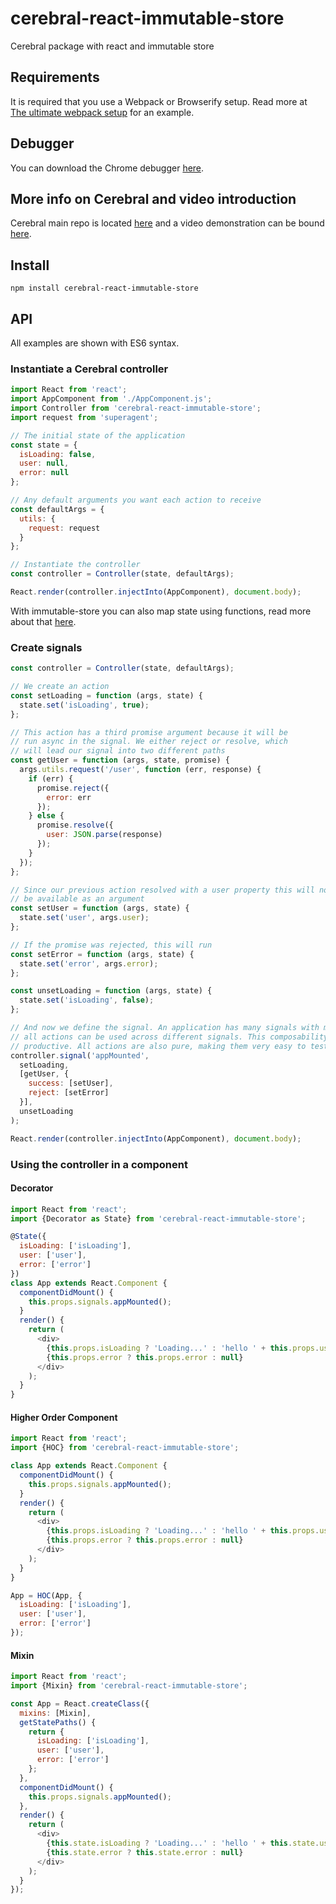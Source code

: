 # cerebral-react-immutable-store
Cerebral package with react and immutable store

## Requirements
It is required that you use a Webpack or Browserify setup. Read more at [The ultimate webpack setup](http://www.christianalfoni.com/articles/2015_04_19_The-ultimate-webpack-setup) for an example.

## Debugger
You can download the Chrome debugger [here](https://chrome.google.com/webstore/detail/cerebral-debugger/ddefoknoniaeoikpgneklcbjlipfedbb?hl=no).

## More info on Cerebral and video introduction
Cerebral main repo is located [here](https://github.com/christianalfoni/cerebral) and a video demonstration can be bound [here](https://www.youtube.com/watch?v=xCIv4-Q2dtA).

## Install
`npm install cerebral-react-immutable-store`

## API
All examples are shown with ES6 syntax.

### Instantiate a Cerebral controller
```js
import React from 'react';
import AppComponent from './AppComponent.js';
import Controller from 'cerebral-react-immutable-store';
import request from 'superagent';

// The initial state of the application
const state = {
  isLoading: false,
  user: null,
  error: null
};

// Any default arguments you want each action to receive
const defaultArgs = {
  utils: {
    request: request
  }
};

// Instantiate the controller
const controller = Controller(state, defaultArgs);

React.render(controller.injectInto(AppComponent), document.body);
```
With immutable-store you can also map state using functions, read more about that [here](https://github.com/christianalfoni/immutable-store#mapping-state).

### Create signals
```js
const controller = Controller(state, defaultArgs);

// We create an action
const setLoading = function (args, state) {
  state.set('isLoading', true);
};

// This action has a third promise argument because it will be
// run async in the signal. We either reject or resolve, which
// will lead our signal into two different paths
const getUser = function (args, state, promise) {
  args.utils.request('/user', function (err, response) {
    if (err) {
      promise.reject({
        error: err
      });
    } else {
      promise.resolve({
        user: JSON.parse(response)
      });
    }
  });
};

// Since our previous action resolved with a user property this will now
// be available as an argument
const setUser = function (args, state) {
  state.set('user', args.user);
};

// If the promise was rejected, this will run
const setError = function (args, state) {
  state.set('error', args.error);
};

const unsetLoading = function (args, state) {
  state.set('isLoading', false);
};

// And now we define the signal. An application has many signals with many actions and
// all actions can be used across different signals. This composability makes you very
// productive. All actions are also pure, making them very easy to test
controller.signal('appMounted',
  setLoading,
  [getUser, {
    success: [setUser],
    reject: [setError]
  }],
  unsetLoading
);

React.render(controller.injectInto(AppComponent), document.body);
```

### Using the controller in a component

#### Decorator
```js
import React from 'react';
import {Decorator as State} from 'cerebral-react-immutable-store';

@State({
  isLoading: ['isLoading'],
  user: ['user'],
  error: ['error']  
})
class App extends React.Component {
  componentDidMount() {
    this.props.signals.appMounted();
  }
  render() {
    return (
      <div>
        {this.props.isLoading ? 'Loading...' : 'hello ' + this.props.user.name}
        {this.props.error ? this.props.error : null}
      </div>
    );
  }
}
```

#### Higher Order Component
```js
import React from 'react';
import {HOC} from 'cerebral-react-immutable-store';

class App extends React.Component {
  componentDidMount() {
    this.props.signals.appMounted();
  }
  render() {
    return (
      <div>
        {this.props.isLoading ? 'Loading...' : 'hello ' + this.props.user.name}
        {this.props.error ? this.props.error : null}
      </div>
    );
  }
}

App = HOC(App, {
  isLoading: ['isLoading'],
  user: ['user'],
  error: ['error']  
});
```

#### Mixin
```js
import React from 'react';
import {Mixin} from 'cerebral-react-immutable-store';

const App = React.createClass({
  mixins: [Mixin],
  getStatePaths() {
    return {
      isLoading: ['isLoading'],
      user: ['user'],
      error: ['error']  
    };
  },
  componentDidMount() {
    this.props.signals.appMounted();
  },
  render() {
    return (
      <div>
        {this.state.isLoading ? 'Loading...' : 'hello ' + this.state.user.name}
        {this.state.error ? this.state.error : null}
      </div>
    );
  }
});
```
